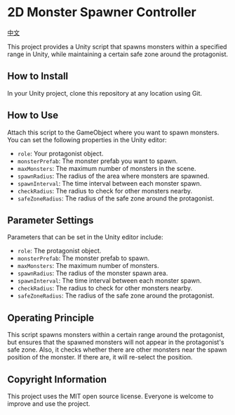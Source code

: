 # 2D Monster Spawner Controller

[中文](https://github.com/make-game-modules/MonsterSpawnerController2D/blob/main/README.zh-cn.md)

This project provides a Unity script that spawns monsters within a specified range in Unity, while maintaining a certain safe zone around the protagonist.

## How to Install

In your Unity project, clone this repository at any location using Git.

## How to Use

Attach this script to the GameObject where you want to spawn monsters. You can set the following properties in the Unity editor:

- `role`: Your protagonist object.
- `monsterPrefab`: The monster prefab you want to spawn.
- `maxMonsters`: The maximum number of monsters in the scene.
- `spawnRadius`: The radius of the area where monsters are spawned.
- `spawnInterval`: The time interval between each monster spawn.
- `checkRadius`: The radius to check for other monsters nearby.
- `safeZoneRadius`: The radius of the safe zone around the protagonist.

## Parameter Settings

Parameters that can be set in the Unity editor include:

- `role`: The protagonist object.
- `monsterPrefab`: The monster prefab to spawn.
- `maxMonsters`: The maximum number of monsters.
- `spawnRadius`: The radius of the monster spawn area.
- `spawnInterval`: The time interval between each monster spawn.
- `checkRadius`: The radius to check for other monsters nearby.
- `safeZoneRadius`: The radius of the safe zone around the protagonist.

## Operating Principle

This script spawns monsters within a certain range around the protagonist, but ensures that the spawned monsters will not appear in the protagonist's safe zone. Also, it checks whether there are other monsters near the spawn position of the monster. If there are, it will re-select the position.

## Copyright Information

This project uses the MIT open source license. Everyone is welcome to improve and use the project.
